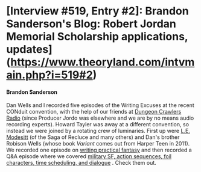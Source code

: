 # [Interview #519, Entry #2]: Brandon Sanderson's Blog: Robert Jordan Memorial Scholarship applications, updates](https://www.theoryland.com/intvmain.php?i=519#2)

#### Brandon Sanderson

Dan Wells and I recorded five episodes of the Writing Excuses at the recent CONduit convention, with the help of our friends at
[Dungeon Crawlers Radio](http://www.dungeoncrawlersradio.com/)
(since Producer Jordo was elsewhere and we are by no means audio recording experts). Howard Tayler was away at a different convention, so instead we were joined by a rotating crew of luminaries. First up were
[L.E. Modesitt](http://www.lemodesittjr.com/)
(of the Saga of Recluce and many others) and Dan's brother Robison Wells (whose book
*Variant*
comes out from Harper Teen in 2011). We recorded one episode on
[writing practical fantasy](http://www.writingexcuses.com/2010/05/30/)
and then recorded a Q&A episode where we covered
[military SF, action sequences, foil characters, time scheduling, and dialogue](http://www.writingexcuses.com/2010/06/06/)
. Check them out.

